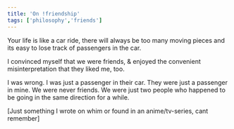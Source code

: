 ```yaml
---
title: 'On !friendship'
tags: ['philosophy','friends']
---
```


Your life is like a car ride, there will always be too many moving pieces and its easy to lose track of passengers in the car.

I convinced myself that we were friends, & enjoyed the convenient misinterpretation that they liked me, too.

I was wrong.
I was just a passenger in their car.
They were just a passenger in mine.
We were never friends.
We were just two people who happened to be going in the same direction for a while.

[Just something I wrote on whim or found in an anime/tv-series, cant remember]